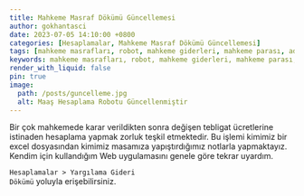 ```yaml
---
title: Mahkeme Masraf Dökümü Güncellemesi
author: gokhantasci
date: 2023-07-05 14:10:00 +0800
categories: [Hesaplamalar, Mahkeme Masraf Dökümü Güncellemesi]
tags: [mahkeme masrafları, robot, mahkeme giderleri, mahkeme parası, adliyeci]
keywords: mahkeme masrafları, robot, mahkeme giderleri, mahkeme parası, 2023, adliyeci
render_with_liquid: false
pin: true
image:
  path: /posts/guncelleme.jpg
  alt: Maaş Hesaplama Robotu Güncellenmiştir
---
```


Bir çok mahkemede karar verildikten sonra değişen tebligat ücretlerine istinaden hesaplama yapmak zorluk teşkil etmektedir.
Bu işlemi kimimiz bir excel dosyasından kimimiz masamıza yapıştırdığımız notlarla yapmaktayız.
Kendim için kullandığım Web uygulamasını genele göre tekrar uyardım.

<code class="highlighter-rouge">Hesaplamalar > Yargılama Gideri Dökümü</code> yoluyla erişebilirsiniz.